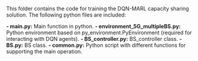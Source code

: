 This folder contains the code for training the DQN-MARL capacity sharing solution. The following python files are included:

**- main.py:** Main function in python.
**- environment_5G_multipleBS.py:** Python environment based on py_environment.PyEnvironment (required for interacting with DQN agents). 
**- BS_controller.py:** BS_controller class. 
**- BS.py:** BS class. 
**- common.py:** Python script with different functions for supporting the main operation. 
